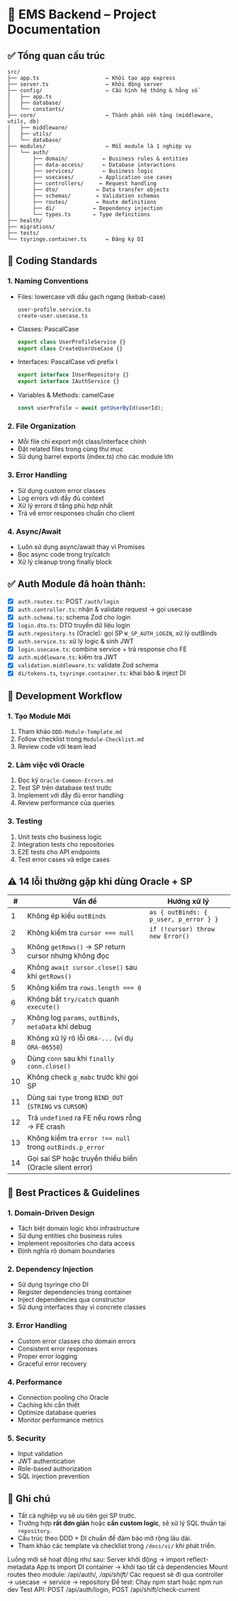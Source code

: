 # 📁 EMS Backend – Project Documentation

## ✅ Tổng quan cấu trúc
```
src/
├── app.ts                     ← Khởi tạo app express
├── server.ts                  ← Khởi động server
├── config/                    ← Cấu hình hệ thống & hằng số
│   ├── app.ts
│   ├── database/
│   └── constants/
├── core/                      ← Thành phần nền tảng (middleware, utils, db)
│   ├── middleware/
│   ├── utils/
│   └── database/
├── modules/                   ← Mỗi module là 1 nghiệp vụ
│   └── auth/
│       ├── domain/           ← Business rules & entities
│       ├── data-access/      ← Database interactions
│       ├── services/         ← Business logic
│       ├── usecases/        ← Application use cases
│       ├── controllers/     ← Request handling
│       ├── dto/            ← Data transfer objects
│       ├── schemas/        ← Validation schemas
│       ├── routes/         ← Route definitions
│       ├── di/            ← Dependency injection
│       └── types.ts       ← Type definitions
├── health/
├── migrations/
├── tests/
└── tsyringe.container.ts      ← Đăng ký DI
```

## 🎯 Coding Standards

### 1. Naming Conventions
- Files: lowercase với dấu gạch ngang (kebab-case)
  ```
  user-profile.service.ts
  create-user.usecase.ts
  ```
- Classes: PascalCase
  ```typescript
  export class UserProfileService {}
  export class CreateUserUseCase {}
  ```
- Interfaces: PascalCase với prefix I
  ```typescript
  export interface IUserRepository {}
  export interface IAuthService {}
  ```
- Variables & Methods: camelCase
  ```typescript
  const userProfile = await getUserById(userId);
  ```

### 2. File Organization
- Mỗi file chỉ export một class/interface chính
- Đặt related files trong cùng thư mục
- Sử dụng barrel exports (index.ts) cho các module lớn

### 3. Error Handling
- Sử dụng custom error classes
- Log errors với đầy đủ context
- Xử lý errors ở tầng phù hợp nhất
- Trả về error responses chuẩn cho client

### 4. Async/Await
- Luôn sử dụng async/await thay vì Promises
- Bọc async code trong try/catch
- Xử lý cleanup trong finally block

## ✅ Auth Module đã hoàn thành:
- [x] `auth.routes.ts`: POST `/auth/login`
- [x] `auth.controller.ts`: nhận & validate request → gọi usecase
- [x] `auth.schema.ts`: schema Zod cho login
- [x] `login.dto.ts`: DTO truyền dữ liệu login
- [x] `auth.repository.ts` (Oracle): gọi SP `W_SP_AUTH_LOGIN`, xử lý outBinds
- [x] `auth.service.ts`: xử lý logic & sinh JWT
- [x] `login.usecase.ts`: combine service + trả response cho FE
- [x] `auth.middleware.ts`: kiểm tra JWT
- [x] `validation.middleware.ts`: validate Zod schema
- [x] `di/tokens.ts`, `tsyringe.container.ts`: khai báo & inject DI

## 🔄 Development Workflow

### 1. Tạo Module Mới
1. Tham khảo `DDD-Module-Template.md`
2. Follow checklist trong `Module-Checklist.md`
3. Review code với team lead

### 2. Làm việc với Oracle
1. Đọc kỹ `Oracle-Common-Errors.md`
2. Test SP trên database test trước
3. Implement với đầy đủ error handling
4. Review performance của queries

### 3. Testing
1. Unit tests cho business logic
2. Integration tests cho repositories
3. E2E tests cho API endpoints
4. Test error cases và edge cases

## ⚠️ 14 lỗi thường gặp khi dùng Oracle + SP
| # | Vấn đề | Hướng xử lý |
|---|--------|-------------|
| 1 | Không ép kiểu `outBinds` | `as { outBinds: { p_user, p_error } }` |
| 2 | Không kiểm tra `cursor === null` | `if (!cursor) throw new Error()` |
| 3 | Không `getRows()` → SP return cursor nhưng không đọc |
| 4 | Không `await cursor.close()` sau khi `getRows()` |
| 5 | Không kiểm tra `rows.length === 0` |
| 6 | Không bắt `try/catch` quanh `execute()` |
| 7 | Không log `params`, `outBinds`, `metaData` khi debug |
| 8 | Không xử lý rõ lỗi `ORA-...` (ví dụ `ORA-06550`) |
| 9 | Dùng `conn` sau khi `finally conn.close()` |
| 10 | Không check `g_mabc` trước khi gọi SP |
| 11 | Dùng sai `type` trong `BIND_OUT` (`STRING` vs `CURSOR`) |
| 12 | Trả `undefined` ra FE nếu rows rỗng → FE crash |
| 13 | Không kiểm tra `error !== null` trong `outBinds.p_error` |
| 14 | Gọi sai SP hoặc truyền thiếu biến (Oracle silent error)|

## 🧠 Best Practices & Guidelines

### 1. Domain-Driven Design
- Tách biệt domain logic khỏi infrastructure
- Sử dụng entities cho business rules
- Implement repositories cho data access
- Định nghĩa rõ domain boundaries

### 2. Dependency Injection
- Sử dụng tsyringe cho DI
- Register dependencies trong container
- Inject dependencies qua constructor
- Sử dụng interfaces thay vì concrete classes

### 3. Error Handling
- Custom error classes cho domain errors
- Consistent error responses
- Proper error logging
- Graceful error recovery

### 4. Performance
- Connection pooling cho Oracle
- Caching khi cần thiết
- Optimize database queries
- Monitor performance metrics

### 5. Security
- Input validation
- JWT authentication
- Role-based authorization
- SQL injection prevention

## 📝 Ghi chú
- Tất cả nghiệp vụ sẽ ưu tiên gọi SP trước.
- Trường hợp **rất đơn giản** hoặc **cần custom logic**, sẽ xử lý SQL thuần tại `repository`.
- Cấu trúc theo DDD + DI chuẩn để đảm bảo mở rộng lâu dài.
- Tham khảo các template và checklist trong `/docs/vi/` khi phát triển.

Luồng mới sẽ hoạt động như sau:
Server khởi động → import reflect-metadata
App.ts import DI container → khởi tạo tất cả dependencies
Mount routes theo module: /api/auth/*, /api/shift/*
Các request sẽ đi qua controller → usecase → service → repository
Để test:
Chạy npm start hoặc npm run dev
Test API: POST /api/auth/login, POST /api/shift/check-current